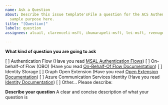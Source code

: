 ```yaml
---
name: Ask a Question
about: Describe this issue template'sFile a question for the ACS Authentication Server
  sample purpose here.
title: "[Question]"
labels: question
assignees: alcail, clarenceli-msft, ikumarapeli-msft, lei-msft, rvenugopal-msft, vaibhavjain-msft

---
```


**What kind of question you are going to ask**

[ ] Authentication Flow (Have you read [MSAL Authentication Flows](https://docs.microsoft.com/en-us/azure/active-directory/develop/msal-authentication-flows))
[ ] On-behalf-of Flow (OBO) (Have you read [On-Behalf-Of Flow Documentation](https://docs.microsoft.com/en-us/azure/active-directory/develop/v2-oauth2-on-behalf-of-flow))
[ ] Identity Storage
[ ] Graph Open Extension (Have you read [Open Extension Documentation](https://docs.microsoft.com/en-us/graph/extensibility-open-users))
[ ] Azure Communication Services Identity (Have you read [Identity Documentation](https://docs.microsoft.com/en-us/azure/communication-services/quickstarts/access-tokens?pivots=programming-language-javascript))
[ ] Other... Please describe:

**Describe your question**
A  clear and concise description of what your question is
